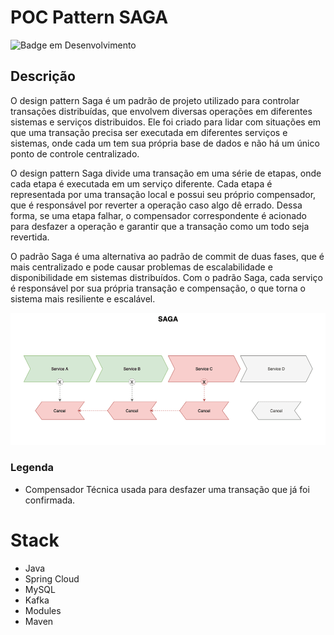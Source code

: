# POC Pattern SAGA
![Badge em Desenvolvimento](http://img.shields.io/static/v1?label=STATUS&message=EM%20DESENVOLVIMENTO&color=GREEN&style=for-the-badge)

## **Descrição**

O design pattern Saga é um padrão de projeto utilizado para controlar transações distribuídas, que envolvem diversas operações em diferentes sistemas e serviços distribuidos. Ele foi criado para lidar com situações em que uma transação precisa ser executada em diferentes serviços e sistemas, onde cada um tem sua própria base de dados e não há um único ponto de controle centralizado.

O design pattern Saga divide uma transação em uma série de etapas, onde cada etapa é executada em um serviço diferente. Cada etapa é representada por uma transação local e possui seu próprio compensador, que é responsável por reverter a operação caso algo dê errado. Dessa forma, se uma etapa falhar, o compensador correspondente é acionado para desfazer a operação e garantir que a transação como um todo seja revertida.

O padrão Saga é uma alternativa ao padrão de commit de duas fases, que é mais centralizado e pode causar problemas de escalabilidade e disponibilidade em sistemas distribuídos. Com o padrão Saga, cada serviço é responsável por sua própria transação e compensação, o que torna o sistema mais resiliente e escalável.

![img.png](img/img.png)

### Legenda

* Compensador
Técnica usada para desfazer uma transação que já foi confirmada. 


# Stack
- Java
- Spring Cloud
- MySQL
- Kafka
- Modules
- Maven